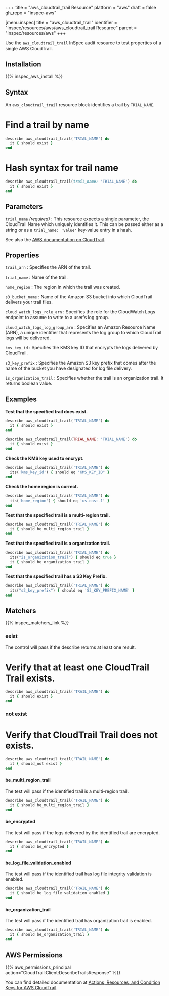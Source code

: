 +++
title = "aws_cloudtrail_trail Resource"
platform = "aws"
draft = false
gh_repo = "inspec-aws"

[menu.inspec]
title = "aws_cloudtrail_trail"
identifier = "inspec/resources/aws/aws_cloudtrail_trail Resource"
parent = "inspec/resources/aws"
+++

Use the `aws_cloudtrail_trail` InSpec audit resource to test properties of a single AWS CloudTrail.

## Installation

{{% inspec_aws_install %}}

## Syntax

An `aws_cloudtrail_trail` resource block identifies a trail by `TRIAL_NAME`.

# Find a trail by name
```ruby
describe aws_cloudtrail_trail('TRIAL_NAME') do
  it { should exist }
end
```

# Hash syntax for trail name
```ruby
describe aws_cloudtrail_trail(trail_name: 'TRIAL_NAME') do
  it { should exist }
end
```

## Parameters

`trial_name` _(required)_
: This resource expects a single parameter, the CloudTrail Name which uniquely identifies it. 
  This can be passed either as a string or as a `trial_name: 'value'` key-value entry in a hash.

See also the [AWS documentation on CloudTrail](https://docs.aws.amazon.com/cloudtrail/index.html#lang/en_us).

## Properties

`trail_arn`
: Specifies the ARN of the trail.

`trial_name`
: Name of the trail.

`home_region`
: The region in which the trail was created.

`s3_bucket_name`
: Name of the Amazon S3 bucket into which CloudTrail delivers your trail files.

`cloud_watch_logs_role_arn`
: Specifies the role for the CloudWatch Logs endpoint to assume to write to a user's log group.

`cloud_watch_logs_log_group_arn`
: Specifies an Amazon Resource Name (ARN), a unique identifier that represents the log group to which CloudTrail logs will be delivered.

`kms_key_id`
: Specifies the KMS key ID that encrypts the logs delivered by CloudTrail.

`s3_key_prefix`
: Specifies the Amazon S3 key prefix that comes after the name of the bucket you have designated for log file delivery.

`is_organization_trail`
: Specifies whether the trail is an organization trail. It returns boolean value.

## Examples

**Test that the specified trail does exist.**

```ruby
describe aws_cloudtrail_trail('TRIAL_NAME') do
  it { should exist }
end
```

```ruby
describe aws_cloudtrail_trail(TRIAL_NAME: 'TRIAL_NAME') do
  it { should exist }
end
```

**Check the KMS key used to encrypt.**

```ruby
describe aws_cloudtrail_trail('TRIAL_NAME') do
  its('kms_key_id') { should eq "KMS_KEY_ID" }
end
```

**Check the home region is correct.**

```ruby
describe aws_cloudtrail_trail('TRIAL_NAME') do
  its('home_region') { should eq 'us-east-1' }
end
```

**Test that the specified trail is a multi-region trail.**

```ruby
describe aws_cloudtrail_trail('TRIAL_NAME') do
  it { should be_multi_region_trail }
end
```

**Test that the specified trail is a organization trail.**

```ruby
describe aws_cloudtrail_trail('TRIAL_NAME') do
  its("is_organization_trail") { should eq true }
  it { should be_organization_trail }
end
```

**Test that the specified trail has a S3 Key Prefix.**

```ruby
describe aws_cloudtrail_trail('TRIAL_NAME') do
  its("s3_key_prefix") { should eq 'S3_KEY_PREFIX_NAME' }
end
```

## Matchers

{{% inspec_matchers_link %}}

### exist

The control will pass if the describe returns at least one result.

# Verify that at least one CloudTrail Trail exists.
```ruby
describe aws_cloudtrail_trail('TRAIL_NAME') do
  it { should exist }
end
```

### not exist

# Verify that CloudTrail Trail does not exists.
```ruby
describe aws_cloudtrail_trail('TRAIL_NAME') do
  it { should_not exist }
end
```

#### be_multi_region_trail
The test will pass if the identified trail is a multi-region trail.

```ruby
describe aws_cloudtrail_trail('TRAIL_NAME') do
  it { should be_multi_region_trail }
end
```

#### be_encrypted

The test will pass if the logs delivered by the identified trail are encrypted.

```ruby
describe aws_cloudtrail_trail('TRAIL_NAME') do
  it { should be_encrypted }
end
```

#### be_log_file_validation_enabled

The test will pass if the identified trail has log file integrity validation is enabled.

```ruby
describe aws_cloudtrail_trail('TRAIL_NAME') do
  it { should be_log_file_validation_enabled }
end
```

#### be_organization_trail

The test will pass if the identified trail has organization trail is enabled.

```ruby
describe aws_cloudtrail_trail('TRIAL_NAME') do
  it { should be_organization_trail }
end
```

## AWS Permissions

{{% aws_permissions_principal action="CloudTrail:Client:DescribeTrailsResponse" %}}

You can find detailed documentation at [Actions, Resources, and Condition Keys for AWS CloudTrail](https://docs.aws.amazon.com/IAM/latest/UserGuide/list_awscloudtrail.html).
